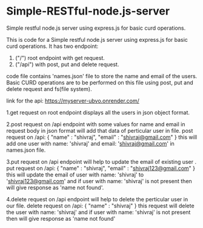 # Simple-RESTful-node.js-server
Simple restful node.js server using express.js for basic curd operations.

This is code for a Simple restful node.js server using express.js for basic curd operations.
It has two endpoint:
1. ("/") root endpoint with get request.
2. ("/api") with post, put and delete request.
 
code file contains 'names.json' file to store the name and email of the users. 
Basic CURD operations are to be performed on this file using post, put and delete request and fs(file system).

link for the api: https://myserver-ubvo.onrender.com/

1.get request on root endpoint displays all the users in json object format.


2.post request on /api endpoint with some values for name and email in request body in json format will add that data of perticular user in file.
  post request on /api:
  {
    "name" : "shivraj",
    "email" : "shivraj@gmail.com"
  }
  this will add one user with name: 'shivraj' and email: 'shivraj@gmail.com' in names.json file.


3.put request on /api endpoint will help to update the email of existing user .
  put request on /api:
  {
    "name" : "shivraj",
    "email" : "shivraj123@gmail.com"
  }
  this will update the email of user with name: 'shivraj' to 'shivraj123@gmail.com' and if user with name: 'shivraj' is not present then will give response as 'name not found'.


4.delete request on /api endpoint will help to delete the perticular user in our file.
  delete request on /api:
  {
    "name" : "shivraj"
  }
  this request will delete the user with name: 'shivraj' and if user with name: 'shivraj' is not present then will give response as 'name not found'
